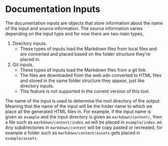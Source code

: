 # Documentation Inputs

The documentation inputs are objects that store information about the name of the input and source information. The source information varies depending on the input type and for now there are two main types,

1. Directory inputs.
    - These types of inputs load the Markdown files from local files and are converted and placed based on the folder structure they're placed in.
2. Git inputs.
    - These types of inputs load the Markdown files from a git link.
    - The files are downloaded from the web adn converted to HTML files and stored in the same folder structure they appear, just like directory inputs.
    - This feature is not supported in the current version of this tool.

The name of the input is used to determine the root directory of the output. Meaning that the name of the input will be the folder name to which we place all the generated HTML files in. For example, if the input name is given as `example` and the input directory is given as `markdown/content/`, then a file such as `markdown/content/index.md` will be placed in `example/index.md`. Any subdirectories in `markdown/content` will be copy pasted or recreated, for example a folder such as `markdown/content/assets` gets placed in `example/assets`.
